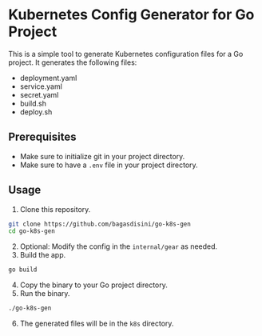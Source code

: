 # Kubernetes Config Generator for Go Project

This is a simple tool to generate Kubernetes configuration files for a Go project. It generates the following files:
- deployment.yaml
- service.yaml
- secret.yaml
- build.sh
- deploy.sh

## Prerequisites
- Make sure to initialize git in your project directory.
- Make sure to have a `.env` file in your project directory.

## Usage
1. Clone this repository.
```bash
git clone https://github.com/bagasdisini/go-k8s-gen
cd go-k8s-gen
```
2. Optional: Modify the config in the `internal/gear` as needed.
3. Build the app.
```bash
go build 
```
4. Copy the binary to your Go project directory.
5. Run the binary.
```bash
./go-k8s-gen
```
6. The generated files will be in the `k8s` directory.